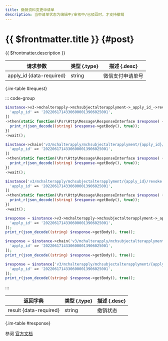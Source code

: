 ```yaml
---
title: 撤销资料变更申请单
description: 当申请单状态为编辑中/审核中/已驳回时，才支持撤销
---
```


# {{ $frontmatter.title }} {#post}

{{ $frontmatter.description }}

| 请求参数 | 类型 {.type} | 描述 {.desc}
| --- | --- | ---
| apply_id {data-required} | string | 微信支付申请单号

{.im-table #request}

::: code-group

```php [异步纯链式]
$instance->v3->mchalterapply->mchsubjectalterapplyment->_apply_id_->revoke->postAsync([
  'apply_id' => '20220617143306000013906025001',
])
->then(static function(\Psr\Http\Message\ResponseInterface $response) {
  print_r(json_decode((string) $response->getBody(), true));
})
->wait();
```

```php [异步声明式]
$instance->chain('v3/mchalterapply/mchsubjectalterapplyment/{apply_id}/revoke')->postAsync([
  'apply_id' => '20220617143306000013906025001',
])
->then(static function(\Psr\Http\Message\ResponseInterface $response) {
  print_r(json_decode((string) $response->getBody(), true));
})
->wait();
```

```php [异步属性式]
$instance['v3/mchalterapply/mchsubjectalterapplyment/{apply_id}/revoke']->postAsync([
  'apply_id' => '20220617143306000013906025001',
])
->then(static function(\Psr\Http\Message\ResponseInterface $response) {
  print_r(json_decode((string) $response->getBody(), true));
})
->wait();
```

```php [同步纯链式]
$response = $instance->v3->mchalterapply->mchsubjectalterapplyment->_apply_id_->revoke->post([
  'apply_id' => '20220617143306000013906025001',
]);
print_r(json_decode((string) $response->getBody(), true));
```

```php [同步声明式]
$response = $instance->chain('v3/mchalterapply/mchsubjectalterapplyment/{apply_id}/revoke')->post([
  'apply_id' => '20220617143306000013906025001',
]);
print_r(json_decode((string) $response->getBody(), true));
```

```php [同步属性式]
$response = $instance['v3/mchalterapply/mchsubjectalterapplyment/{apply_id}/revoke']->post([
  'apply_id' => '20220617143306000013906025001',
]);
print_r(json_decode((string) $response->getBody(), true));
```

:::

| 返回字典 | 类型 {.type} | 描述 {.desc}
| --- | --- | ---
| result {data-required} | string | 撤销状态

{.im-table #response}

参阅 [官方文档](https://pay.weixin.qq.com/wiki/doc/apiv3_partner/Offline/apis/chapter11_3_4.shtml)
